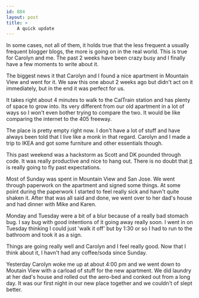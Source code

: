 ```yaml
---
id: 884
layout: post
title: >
    A quick update
---
```


In some cases, not all of them, it holds true that the less frequent a usually frequent blogger blogs, the more is going on in the real world. This is true for Carolyn and me. The past 2 weeks have been crazy busy and I finally have a few moments to write about it.

The biggest news it that Carolyn and I found a nice apartment in Mountain View and went for it. We saw this one about 2 weeks ago but didn't act on it immediately, but in the end it was perfect for us.

It takes right about 4 minutes to walk to the CalTrain station and has plenty of space to grow into. Its very different from our old apartment in a lot of ways so I won't even bother trying to compare the two. It would be like comparing the internet to the 405 freeway.

The place is pretty empty right now. I don't have a lot of stuff and have always been told that I live like a monk in that regard. Carolyn and I made a trip to IKEA and got some furniture and other essentials though.

This past weekend was a hackstorm as Scott and DK pounded through code. It was really productive and nice to hang out. There is no doubt that <a href="http://www.ookles.com/">it</a> is really going to fly past expectations.

Most of Sunday was spent in Mountain View and San Jose. We went through paperwork on the apartment and signed some things. At some point during the paperwork I started to feel really sick and havn't quite shaken it. After that was all said and done, we went over to her dad's house and had dinner with Mike and Karen.

Monday and Tuesday were a bit of a blur because of a really bad stomach bug. I say bug with good intentions of it going away really soon. I went in on Tuesday thinking I could just 'walk it off' but by 1:30 or so I had to run to the bathroom and took it as a sign.

Things are going really well and Carolyn and I feel really good. Now that I think about it, I havn't had any coffee/soda since Sunday.

Yesterday Carolyn woke me up at about 4:00 pm and we went down to Moutain View with a carload of stuff for the new apartment. We did laundry at her dad's house and rolled out the aero-bed and conked out from a long day. It was our first night in our new place together and we couldn't of slept better.
